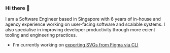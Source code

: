 ### Hi there 👋

I am a Software Engineer based in Singapore with 6 years of in-house and agency experience working on user-facing software and scalable systems. I also specialise in improving developer productivity through more e cient tooling and engineering practices.

- I'm currently working on [exporting SVGs from Figma via CLI](https://github.com/jacobtyq/export-figma-svg)

<!--
**jacobtyq/jacobtyq** is a ✨ _special_ ✨ repository because its `README.md` (this file) appears on your GitHub profile.

Here are some ideas to get you started:

- 🔭 I’m currently working on ...
- 🌱 I’m currently learning ...
- 👯 I’m looking to collaborate on ...
- 🤔 I’m looking for help with ...
- 💬 Ask me about ...
- 📫 How to reach me: ...
- 😄 Pronouns: ...
- ⚡ Fun fact: ...
-->
